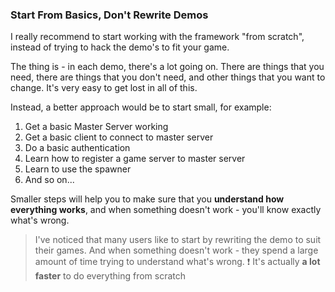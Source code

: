 ### Start From Basics, Don't Rewrite Demos

I really recommend to start working with the framework "from scratch", instead of trying to hack the demo's to fit your game.

The thing is - in each demo, there's a lot going on. There are things that you need, there are things that you don't need, and other things that you want to change. It's very easy to get lost in all of this.

Instead, a better approach would be to start small, for example:
1. Get a basic Master Server working
1. Get a basic client to connect to master server
1. Do a basic authentication
1. Learn how to register a game server to master server
1. Learn to use the spawner
1. And so on...

Smaller steps will help you to make sure that you **understand how everything works**, and when something doesn't work - you'll know exactly what's wrong.

> I've noticed that many users like to start by rewriting the demo to suit their games. And when something doesn't work - they spend a large amount of time trying to understand what's wrong. ❗️ It's actually **a lot faster** to do everything from scratch